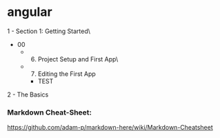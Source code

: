 # angular

1 - Section 1: Getting Started\
* 00
    * 6. Project Setup and First App\
    * 7. Editing the First App
        * TEST

2 - The Basics




### Markdown Cheat-Sheet:

https://github.com/adam-p/markdown-here/wiki/Markdown-Cheatsheet